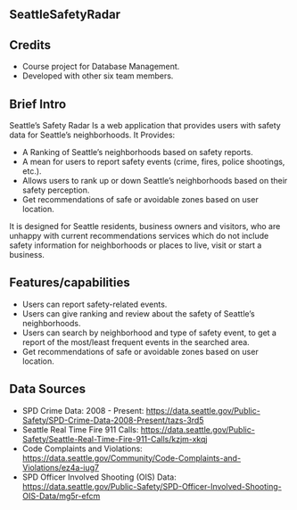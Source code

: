  ## SeattleSafetyRadar
 
## Credits
- Course project for Database Management. 
- Developed with other six team members.

## Brief Intro
Seattle’s Safety Radar Is a web application that provides users with safety data for Seattle’s neighborhoods. It Provides:
- A Ranking of Seattle’s neighborhoods based on safety reports.
- A mean for users to report safety events (crime, fires, police shootings, etc.).
- Allows users to rank up or down Seattle’s neighborhoods based on their safety perception.
- Get recommendations of safe or avoidable zones based on user location.

It is designed for Seattle residents, business owners and visitors, who are unhappy with current recommendations services which do not include safety information for neighborhoods or places to live, visit or start a business.

## Features/capabilities
- Users can report safety-related events.
- Users can give ranking and review about the safety of Seattle’s neighborhoods.
- Users can search by neighborhood and type of safety event, to get a report of the most/least frequent events in the searched area.
- Get recommendations of safe or avoidable zones based on user location.

## Data Sources
- SPD Crime Data: 2008 - Present: https://data.seattle.gov/Public-Safety/SPD-Crime-Data-2008-Present/tazs-3rd5
- Seattle Real Time Fire 911 Calls: https://data.seattle.gov/Public-Safety/Seattle-Real-Time-Fire-911-Calls/kzjm-xkqj
- Code Complaints and Violations: https://data.seattle.gov/Community/Code-Complaints-and-Violations/ez4a-iug7
- SPD Officer Involved Shooting (OIS) Data: https://data.seattle.gov/Public-Safety/SPD-Officer-Involved-Shooting-OIS-Data/mg5r-efcm
